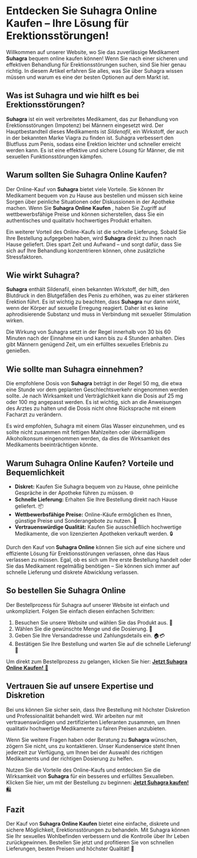 # Entdecken Sie Suhagra Online Kaufen – Ihre Lösung für Erektionsstörungen!

Willkommen auf unserer Website, wo Sie das zuverlässige Medikament **Suhagra** bequem online kaufen können! Wenn Sie nach einer sicheren und effektiven Behandlung für Erektionsstörungen suchen, sind Sie hier genau richtig. In diesem Artikel erfahren Sie alles, was Sie über Suhagra wissen müssen und warum es eine der besten Optionen auf dem Markt ist.

## Was ist Suhagra und wie hilft es bei Erektionsstörungen?

**Suhagra** ist ein weit verbreitetes Medikament, das zur Behandlung von Erektionsstörungen (Impotenz) bei Männern eingesetzt wird. Der Hauptbestandteil dieses Medikaments ist _Sildenafil_, ein Wirkstoff, der auch in der bekannten Marke Viagra zu finden ist. Suhagra verbessert den Blutfluss zum Penis, sodass eine Erektion leichter und schneller erreicht werden kann. Es ist eine effektive und sichere Lösung für Männer, die mit sexuellen Funktionsstörungen kämpfen.

## Warum sollten Sie Suhagra Online Kaufen?

Der Online-Kauf von **Suhagra** bietet viele Vorteile. Sie können Ihr Medikament bequem von zu Hause aus bestellen und müssen sich keine Sorgen über peinliche Situationen oder Diskussionen in der Apotheke machen. Wenn Sie **Suhagra Online Kaufen** , haben Sie Zugriff auf wettbewerbsfähige Preise und können sicherstellen, dass Sie ein authentisches und qualitativ hochwertiges Produkt erhalten.

Ein weiterer Vorteil des Online-Kaufs ist die schnelle Lieferung. Sobald Sie Ihre Bestellung aufgegeben haben, wird **Suhagra** direkt zu Ihnen nach Hause geliefert. Dies spart Zeit und Aufwand – und sorgt dafür, dass Sie sich auf Ihre Behandlung konzentrieren können, ohne zusätzliche Stressfaktoren.

## Wie wirkt Suhagra?

**Suhagra** enthält Sildenafil, einen bekannten Wirkstoff, der hilft, den Blutdruck in den Blutgefäßen des Penis zu erhöhen, was zu einer stärkeren Erektion führt. Es ist wichtig zu beachten, dass **Suhagra** nur dann wirkt, wenn der Körper auf sexuelle Erregung reagiert. Daher ist es keine aphrodisierende Substanz und muss in Verbindung mit sexueller Stimulation wirken.

Die Wirkung von Suhagra setzt in der Regel innerhalb von 30 bis 60 Minuten nach der Einnahme ein und kann bis zu 4 Stunden anhalten. Dies gibt Männern genügend Zeit, um ein erfülltes sexuelles Erlebnis zu genießen.

## Wie sollte man Suhagra einnehmen?

Die empfohlene Dosis von **Suhagra** beträgt in der Regel 50 mg, die etwa eine Stunde vor dem geplanten Geschlechtsverkehr eingenommen werden sollte. Je nach Wirksamkeit und Verträglichkeit kann die Dosis auf 25 mg oder 100 mg angepasst werden. Es ist wichtig, sich an die Anweisungen des Arztes zu halten und die Dosis nicht ohne Rücksprache mit einem Facharzt zu verändern.

Es wird empfohlen, Suhagra mit einem Glas Wasser einzunehmen, und es sollte nicht zusammen mit fettigen Mahlzeiten oder übermäßigem Alkoholkonsum eingenommen werden, da dies die Wirksamkeit des Medikaments beeinträchtigen könnte.

## Warum Suhagra Online Kaufen? Vorteile und Bequemlichkeit

- **Diskret:** Kaufen Sie Suhagra bequem von zu Hause, ohne peinliche Gespräche in der Apotheke führen zu müssen. 🌐
- **Schnelle Lieferung:** Erhalten Sie Ihre Bestellung direkt nach Hause geliefert. 📦
- **Wettbewerbsfähige Preise:** Online-Käufe ermöglichen es Ihnen, günstige Preise und Sonderangebote zu nutzen. 💸
- **Vertrauenswürdige Qualität:** Kaufen Sie ausschließlich hochwertige Medikamente, die von lizenzierten Apotheken verkauft werden. 🔒

Durch den Kauf von **Suhagra Online** können Sie sich auf eine sichere und effiziente Lösung für Erektionsstörungen verlassen, ohne das Haus verlassen zu müssen. Egal, ob es sich um Ihre erste Bestellung handelt oder Sie das Medikament regelmäßig benötigen – Sie können sich immer auf schnelle Lieferung und diskrete Abwicklung verlassen.

## So bestellen Sie Suhagra Online

Der Bestellprozess für Suhagra auf unserer Website ist einfach und unkompliziert. Folgen Sie einfach diesen einfachen Schritten:

1. Besuchen Sie unsere Website und wählen Sie das Produkt aus. 🛒
2. Wählen Sie die gewünschte Menge und die Dosierung. 💊
3. Geben Sie Ihre Versandadresse und Zahlungsdetails ein. 🏠💳
4. Bestätigen Sie Ihre Bestellung und warten Sie auf die schnelle Lieferung! 🚚

Um direkt zum Bestellprozess zu gelangen, klicken Sie hier: [**Jetzt Suhagra Online Kaufen!** 🚀](https://tinyurl.com/suhagrabestprice)

## Vertrauen Sie auf unsere Expertise und Diskretion

Bei uns können Sie sicher sein, dass Ihre Bestellung mit höchster Diskretion und Professionalität behandelt wird. Wir arbeiten nur mit vertrauenswürdigen und zertifizierten Lieferanten zusammen, um Ihnen qualitativ hochwertige Medikamente zu fairen Preisen anzubieten.

Wenn Sie weitere Fragen haben oder Beratung zu **Suhagra** wünschen, zögern Sie nicht, uns zu kontaktieren. Unser Kundenservice steht Ihnen jederzeit zur Verfügung, um Ihnen bei der Auswahl des richtigen Medikaments und der richtigen Dosierung zu helfen.

Nutzen Sie die Vorteile des Online-Kaufs und entdecken Sie die Wirksamkeit von **Suhagra** für ein besseres und erfülltes Sexualleben. Klicken Sie hier, um mit der Bestellung zu beginnen: [**Jetzt Suhagra kaufen!** 🛍️](https://tinyurl.com/suhagrabestprice)

## Fazit

Der Kauf von **Suhagra Online Kaufen** bietet eine einfache, diskrete und sichere Möglichkeit, Erektionsstörungen zu behandeln. Mit Suhagra können Sie Ihr sexuelles Wohlbefinden verbessern und die Kontrolle über Ihr Leben zurückgewinnen. Bestellen Sie jetzt und profitieren Sie von schnellen Lieferungen, besten Preisen und höchster Qualität! 💪
